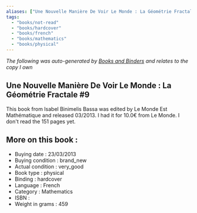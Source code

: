 ```yaml
---
aliases: ["Une Nouvelle Manière De Voir Le Monde : La Géométrie Fractale #9"] 
tags: 
  - "books/not-read" 
  - "books/hardcover" 
  - "books/french"
  - "books/mathematics"
  - "books/physical"
---
```


_The following was auto-generated by [Books and Binders](Books%20and%20Binders.md) and relates to the copy I own_
## Une Nouvelle Manière De Voir Le Monde : La Géométrie Fractale #9
This book from Isabel Binimelis Bassa was edited by Le Monde Est Mathématique and released 03/2013. I had it for 10.0€ from Le Monde. I don't read the 151 pages yet.

## More on this book :
- Buying date : 23/03/2013
- Buying condition : brand_new
- Actual condition : very_good
- Book type : physical
- Binding : hardcover
- Language : French
- Category : Mathematics
- ISBN : 
- Weight in grams : 459
